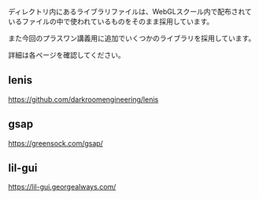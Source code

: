 ディレクトリ内にあるライブラリファイルは、WebGLスクール内で配布されているファイルの中で使われているものをそのまま採用しています。

また今回のプラスワン講義用に追加でいくつかのライブラリを採用しています。

詳細は各ページを確認してください。

## lenis
https://github.com/darkroomengineering/lenis

## gsap
https://greensock.com/gsap/

## lil-gui
https://lil-gui.georgealways.com/

